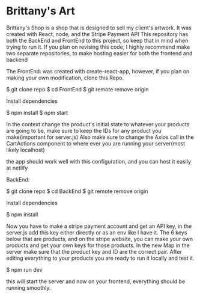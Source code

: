 # Brittany's Art
Brittany's Shop is a shop that is designed to sell my client's artwork. 
It was created with React, node, and the Stripe Payment API
This repository has both the BackEnd and FrontEnd to this project, so keep that in mind when trying to run it.
If you plan on revising this code, I highly recommend make two separate repositories, to make hosting easier for both the frontend and backend

The FrontEnd: was created with create-react-app, however, if you plan on making your own modification, clone this Repo.

$ git clone repo
$ cd FrontEnd
$ git remote remove origin

Install dependencies

$ npm install
$ npm start 

In the context change the product's initial state to whatever your products are going to be, make sure to keep the IDs for any product you make(important for server.js) Also make sure to change the Axios call in the CartActions component to where ever you are running your server(most likely localhost)

the app should work well with this configuration, and you can host it easily at netlify

BackEnd:

$ git clone repo
$ cd  BackEnd
$ git remote remove origin

Install dependencies

$ npm install

Now you have to make a stripe payment account and get an API key, in the server.js add this key either directly or as an env like I have it.
The 6 keys below that are products, and on the stripe website, you can make your own products and get your own keys for those products. In the new Map in the server
make sure that the product key and ID are the correct pair. After editing everything to your products you are ready to run it locally and test it.

$ npm run dev 

this will start the server and now on your frontend, everything should be running smoothly.
